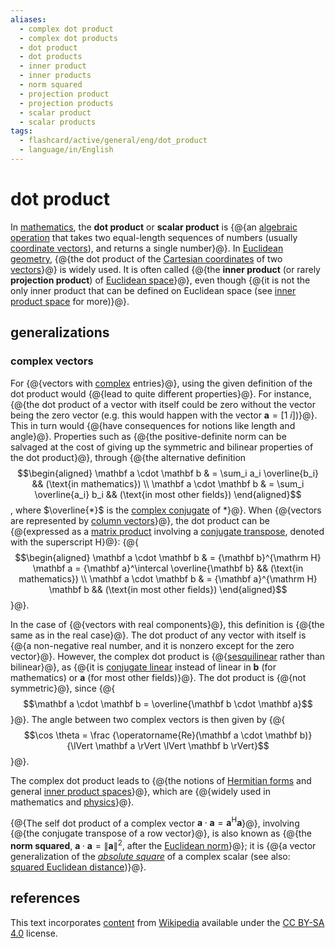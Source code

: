 ```yaml
---
aliases:
  - complex dot product
  - complex dot products
  - dot product
  - dot products
  - inner product
  - inner products
  - norm squared
  - projection product
  - projection products
  - scalar product
  - scalar products
tags:
  - flashcard/active/general/eng/dot_product
  - language/in/English
---
```


# dot product

In [mathematics](mathematics.md), the __dot product__ or __scalar product__ is {@{an [algebraic operation](algebraic%20operation.md) that takes two equal-length sequences of numbers (usually [coordinate vectors](coordinate%20vector.md)), and returns a single number}@}. In [Euclidean geometry](euclidean%20geometry.md), {@{the dot product of the [Cartesian coordinates](cartesian%20coordinate%20system.md) of two [vectors](euclidean%20vector.md)}@} is widely used. It is often called {@{the __inner product__ (or rarely __projection product__) of [Euclidean space](euclidean%20space.md)}@}, even though {@{it is not the only inner product that can be defined on Euclidean space (see [inner product space](inner%20product%20space.md) for more)}@}. <!--SR:!2025-05-12,197,310!2025-07-30,275,330!2025-07-24,271,330!2025-05-17,214,330-->

## generalizations

### complex vectors

For {@{vectors with [complex](complex%20number.md) entries}@}, using the given definition of the dot product would {@{lead to quite different properties}@}. For instance, {@{the dot product of a vector with itself could be zero without the vector being the zero vector (e.g. this would happen with the vector $\mathbf a = [1\ i]$)}@}. This in turn would {@{have consequences for notions like length and angle}@}. Properties such as {@{the positive-definite norm can be salvaged at the cost of giving up the symmetric and bilinear properties of the dot product}@}, through {@{the alternative definition $$\begin{aligned} \mathbf a \cdot \mathbf b & = \sum_i a_i \overline{b_i} && (\text{in mathematics}) \\ \mathbf a \cdot \mathbf b & = \sum_i \overline{a_i} b_i && (\text{in most other fields}) \end{aligned}$$, where $\overline{*}$ is the [complex conjugate](complex%20conjugate.md) of $*$}@}. When {@{vectors are represented by [column vectors](row%20and%20column%20vectors.md)}@}, the dot product can be {@{expressed as a [matrix product](matrix%20multiplication.md#matrix%20product%20.28two%20matrices.29) involving a [conjugate transpose](conjugate%20transpose.md), denoted with the superscript $\mathrm H$}@}: {@{$$\begin{aligned} \mathbf a \cdot \mathbf b & = {\mathbf b}^{\mathrm H} \mathbf a = {\mathbf a}^\intercal \overline{\mathbf b} && (\text{in mathematics}) \\ \mathbf a \cdot \mathbf b & = {\mathbf a}^{\mathrm H} \mathbf b && (\text{in most other fields}) \end{aligned}$$}@}. <!--SR:!2025-06-09,236,330!2026-04-28,467,310!2026-01-07,351,290!2025-08-30,300,330!2025-07-24,271,330!2025-03-02,151,310!2026-04-01,445,310!2025-06-02,212,310!2025-08-25,294,330-->

In the case of {@{vectors with real components}@}, this definition is {@{the same as in the real case}@}. The dot product of any vector with itself is {@{a non-negative real number, and it is nonzero except for the zero vector}@}. However, the complex dot product is {@{[sesquilinear](sesquilinear%20form.md) rather than bilinear}@}, as {@{it is [conjugate linear](antilinear%20map.md) instead of linear in $\mathbf b$ (for mathematics) or $\mathbf a$ (for most other fields)}@}. The dot product is {@{not symmetric}@}, since {@{$$\mathbf a \cdot \mathbf b = \overline{\mathbf b \cdot \mathbf a}$$}@}. The angle between two complex vectors is then given by {@{$$\cos⁡ \theta = \frac {\operatorname{Re}⁡(\mathbf a \cdot \mathbf b)} {\lVert \mathbf a \rVert \lVert \mathbf b \rVert}$$}@}. <!--SR:!2025-07-11,260,330!2025-07-04,255,330!2025-07-26,272,330!2025-04-22,196,310!2025-05-02,190,310!2025-05-22,219,330!2025-07-03,255,330!2025-04-26,193,310-->

The complex dot product leads to {@{the notions of [Hermitian forms](sesquilinear%20form.md#hermitian%20form) and general [inner product spaces](inner%20product%20space.md)}@}, which are {@{widely used in mathematics and [physics](physics.md)}@}. <!--SR:!2025-07-11,261,330!2025-05-03,190,310-->

{@{The self dot product of a complex vector $\mathbf a \cdot \mathbf a = {\mathbf a}^{\mathrm H} \mathbf a$}@}, involving {@{the conjugate transpose of a row vector}@}, is also known as {@{the __norm squared__, $\mathbf a \cdot \mathbf a = \lVert \mathbf a \rVert^2$, after the [Euclidean norm](Euclidean%20space.md#Euclidean%20norm)}@}; it is {@{a vector generalization of the _[absolute square](square%20(algebra).md#absolute%20square)_ of a complex scalar (see also: [squared Euclidean distance](Euclidean%20distance.md#squared%20Euclidean%20distance))}@}. <!--SR:!2025-05-17,214,330!2025-07-30,275,330!2025-06-30,253,330!2025-02-05,131,290-->

## references

This text incorporates [content](https://en.wikipedia.org/wiki/dot_product) from [Wikipedia](Wikipedia.md) available under the [CC BY-SA 4.0](https://creativecommons.org/licenses/by-sa/4.0/) license.
